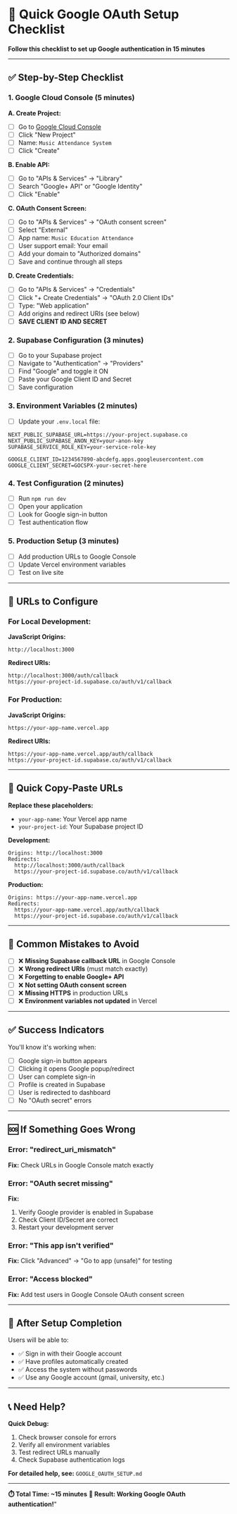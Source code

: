 # 🚀 Quick Google OAuth Setup Checklist
**Follow this checklist to set up Google authentication in 15 minutes**

---

## ✅ **Step-by-Step Checklist**

### **1. Google Cloud Console (5 minutes)**

**A. Create Project:**
- [ ] Go to [Google Cloud Console](https://console.cloud.google.com/)
- [ ] Click \"New Project\"
- [ ] Name: `Music Attendance System`
- [ ] Click \"Create\"

**B. Enable API:**
- [ ] Go to \"APIs & Services\" → \"Library\"
- [ ] Search \"Google+ API\" or \"Google Identity\"
- [ ] Click \"Enable\"

**C. OAuth Consent Screen:**
- [ ] Go to \"APIs & Services\" → \"OAuth consent screen\"
- [ ] Select \"External\"
- [ ] App name: `Music Education Attendance`
- [ ] User support email: Your email
- [ ] Add your domain to \"Authorized domains\"
- [ ] Save and continue through all steps

**D. Create Credentials:**
- [ ] Go to \"APIs & Services\" → \"Credentials\"
- [ ] Click \"+ Create Credentials\" → \"OAuth 2.0 Client IDs\"
- [ ] Type: \"Web application\"
- [ ] Add origins and redirect URIs (see below)
- [ ] **SAVE CLIENT ID AND SECRET**

### **2. Supabase Configuration (3 minutes)**

- [ ] Go to your Supabase project
- [ ] Navigate to \"Authentication\" → \"Providers\"
- [ ] Find \"Google\" and toggle it ON
- [ ] Paste your Google Client ID and Secret
- [ ] Save configuration

### **3. Environment Variables (2 minutes)**

- [ ] Update your `.env.local` file:

```env
NEXT_PUBLIC_SUPABASE_URL=https://your-project.supabase.co
NEXT_PUBLIC_SUPABASE_ANON_KEY=your-anon-key
SUPABASE_SERVICE_ROLE_KEY=your-service-role-key

GOOGLE_CLIENT_ID=1234567890-abcdefg.apps.googleusercontent.com
GOOGLE_CLIENT_SECRET=GOCSPX-your-secret-here
```

### **4. Test Configuration (2 minutes)**

- [ ] Run `npm run dev`
- [ ] Open your application
- [ ] Look for Google sign-in button
- [ ] Test authentication flow

### **5. Production Setup (3 minutes)**

- [ ] Add production URLs to Google Console
- [ ] Update Vercel environment variables
- [ ] Test on live site

---

## 🔗 **URLs to Configure**

### **For Local Development:**

**JavaScript Origins:**
```
http://localhost:3000
```

**Redirect URIs:**
```
http://localhost:3000/auth/callback
https://your-project-id.supabase.co/auth/v1/callback
```

### **For Production:**

**JavaScript Origins:**
```
https://your-app-name.vercel.app
```

**Redirect URIs:**
```
https://your-app-name.vercel.app/auth/callback
https://your-project-id.supabase.co/auth/v1/callback
```

---

## 🎯 **Quick Copy-Paste URLs**

**Replace these placeholders:**
- `your-app-name`: Your Vercel app name
- `your-project-id`: Your Supabase project ID

**Development:**
```
Origins: http://localhost:3000
Redirects: 
  http://localhost:3000/auth/callback
  https://your-project-id.supabase.co/auth/v1/callback
```

**Production:**
```
Origins: https://your-app-name.vercel.app
Redirects:
  https://your-app-name.vercel.app/auth/callback
  https://your-project-id.supabase.co/auth/v1/callback
```

---

## 🚨 **Common Mistakes to Avoid**

- [ ] ❌ **Missing Supabase callback URL** in Google Console
- [ ] ❌ **Wrong redirect URIs** (must match exactly)
- [ ] ❌ **Forgetting to enable Google+ API**
- [ ] ❌ **Not setting OAuth consent screen**
- [ ] ❌ **Missing HTTPS** in production URLs
- [ ] ❌ **Environment variables not updated** in Vercel

---

## ✅ **Success Indicators**

You'll know it's working when:
- [ ] Google sign-in button appears
- [ ] Clicking it opens Google popup/redirect
- [ ] User can complete sign-in
- [ ] Profile is created in Supabase
- [ ] User is redirected to dashboard
- [ ] No \"OAuth secret\" errors

---

## 🆘 **If Something Goes Wrong**

### **Error: \"redirect_uri_mismatch\"**
**Fix:** Check URLs in Google Console match exactly

### **Error: \"OAuth secret missing\"**
**Fix:** 
1. Verify Google provider is enabled in Supabase
2. Check Client ID/Secret are correct
3. Restart your development server

### **Error: \"This app isn't verified\"**
**Fix:** Click \"Advanced\" → \"Go to app (unsafe)\" for testing

### **Error: \"Access blocked\"**
**Fix:** Add test users in Google Console OAuth consent screen

---

## 🎉 **After Setup Completion**

Users will be able to:
- ✅ Sign in with their Google account
- ✅ Have profiles automatically created
- ✅ Access the system without passwords
- ✅ Use any Google account (gmail, university, etc.)

---

## 📞 **Need Help?**

**Quick Debug:**
1. Check browser console for errors
2. Verify all environment variables
3. Test redirect URLs manually
4. Check Supabase authentication logs

**For detailed help, see:** `GOOGLE_OAUTH_SETUP.md`

---

**⏱️ Total Time: ~15 minutes**
**🎯 Result: Working Google OAuth authentication!**"